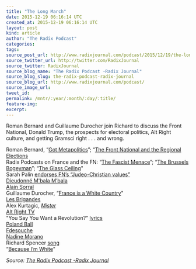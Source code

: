 ```yaml
---
title: "The Long March"
date: 2015-12-19 06:16:14 UTC
created_at: 2015-12-19 06:16:14 UTC
layout: post
kind: article
author: "The Radix Podcast"
categories: 
tags: 
source_post_url: http://www.radixjournal.com/podcast/2015/12/19/the-long-march
source_twitter_url: http://twitter.com/RadixJournal
source_twitter: RadixJournal
source_blog_name: "The Radix Podcast -Radix Journal"
source_blog_slug: the-radix-podcast-radix-journal
source_blog_url: http://www.radixjournal.com/podcast/
source_image_url: 
tweet_id:
permalink: /mntr/:year/:month/:day/:title/
feature-img: 
excerpt:
---
```

<p>Roman Bernard and Guillaume Durocher join Richard to discuss the Front National, Donald Trump, the prospects for electoral politics, Alt Right culture, and getting Gramsci right . . . and wrong.</p><p>Roman Bernard, “<a href="http://www.radixjournal.com/journal/got-metapolitics">Got Metapolitics</a>”; “<a href="http://www.radixjournal.com/blog/french-regional-elections-first-round">The Front National and the Regional Elections</a> <br>
Radix Podcasts on France and the FN: “<a href="http://www.radixjournal.com/podcast/2014/4/1/the-fascist-menace?rq=fascist%20menace">The Fascist Menace</a>”; “<a href="http://www.radixjournal.com/podcast/2014/5/27/the-brussels-bogeyman?rq=bogeyman">The Brussels Bogeyman</a>”; “<a href="http://www.radixjournal.com/podcast/2015/4/9/the-glass-ceiling">The Glass Ceiling</a>" <br>
Sarah Palin <a href="http://www.breitbart.com/national-security/2015/12/13/exclusive-sarah-palin-marion-marechal-le-pen-and-16-centuries-of-christian-france/">endorses FN’s “Judeo-Christian values”</a> <br>
<a href="https://en.wikipedia.org/wiki/Dieudonn%C3%A9_M%27bala_M%27bala">Dieudonné M'bala M’bala</a> <br>
<a href="https://en.wikipedia.org/wiki/Alain_Soral">Alain Sorral</a> <br>
Guillaume Durocher, “<a href="http://www.theoccidentalobserver.net/2015/10/conservative-politician-punished-pointing-out-france-is-a-white-country/">France is a White Country</a>" <br>
<a href="https://www.youtube.com/watch?v=gw4p96AHcfw">Les Brigandes</a> <br>
Alex Kurtagic, <em><a href="http://www.amazon.com/exec/obidos/ASIN/0956183506/washisummipub-20">Mister</a></em> <br>
<a href="http://www.radixjournal.com/blog/2015/9/27/some-truly-amazing-identitarian-alt-right-videos?rq=alt%20right%20tv">Alt Right TV</a> <br>
"You Say You Want a Revolution?” <a href="http://www.metrolyrics.com/revolution-lyrics-beatles.html">lyrics</a> <br>
<a href="http://polandballcomics.tumblr.com">Poland Ball</a> <br>
<a href="http://www.fdesouche.com">Fdesouche</a> <br>
<a href="https://en.wikipedia.org/wiki/Nadine_Morano">Nadine Morano</a> <br>
Richard Spencer <a href="https://forum.therightstuff.biz/topic/1620/richard-spencer-whites-whites-baby-lyrics?page=2">song</a> <br>
“<a href="https://www.youtube.com/watch?v=bJpisLytQGo">Because I’m White</a>"  </p><div class="">
    <i>Source: <a href="http://www.radixjournal.com/podcast/">The Radix Podcast -Radix Journal</a></i>
</div>
